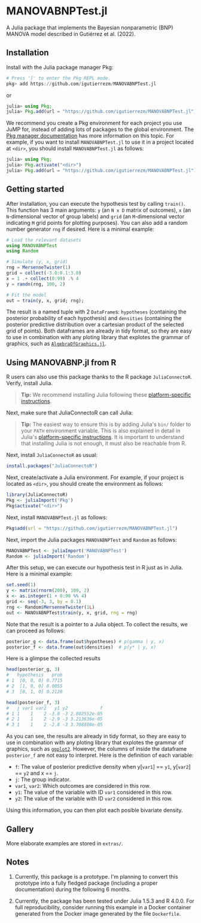 # MANOVABNPTest.jl

A Julia package that implements the Bayesian nonparametric (BNP) MANOVA model described in 
Gutiérrez et al. (2022).

## Installation

Install with the Julia package manager Pkg:

```julia
# Press ']' to enter the Pkg REPL mode.
pkg> add https://github.com/igutierrezm/MANOVABNPTest.jl
```
or
```julia
julia> using Pkg; 
julia> Pkg.add(url = "https://github.com/igutierrezm/MANOVABNPTest.jl")
```
We recommend you create a Pkg environment for each project you use JuMP for, instead of adding lots of packages to the global environment. The [Pkg manager documentation](https://julialang.github.io/Pkg.jl/v1/environments/) has more information on this topic. For example, if you want to install `MANOVABNPTest.jl` to use it in a project located at `<dir>`, you should install `MANOVABNPTest.jl` as follows:
```julia
julia> using Pkg; 
julia> Pkg.activate("<dir>")
julia> Pkg.add(url = "https://github.com/igutierrezm/MANOVABNPTest.jl")
```

## Getting started

After installation, you can execute the hypothesis test by calling `train()`. This function has 3 main arguments: `y` (an `N x D` matrix of outcomes), `x` (an `N`-dimensional vector of group labels) and `grid` (an `M`-dimensional vector indicating `M` grid points for plotting purposes). You can also add a random number generator `rng` if desired. Here is a minimal example:
```julia
# Load the relevant datasets
using MANOVABNPTest
using Random

# Simulate (y, x, grid)
rng = MersenneTwister(1)
grid = collect(-3.0:0.1:3.0)
x = 1 .+ collect(0:99) .% 4
y = randn(rng, 100, 2)

# Fit the model
out = train(y, x, grid; rng);
```
The result is a named tuple with 2 `DataFrame`s: `hypotheses` (containing the posterior probability of each hypothesis) and `densities` (containing the posterior predictive distribution over a cartesian product of the selected grid of points). Both dataframes are already in tidy format, so they are easy to use in combination with any ploting library that explotes the grammar of graphics, such as [`AlgebraOfGraphics.jl`](http://juliaplots.org/AlgebraOfGraphics.jl/dev/).

## Using MANOVABNP.jl from R

R users can also use this package thanks to the R package `JuliaConnectoR`. Verify, install Julia.

> **Tip:** We recommend installing Julia following these [platform-specific instructions](https://julialang.org/downloads/platform/).

Next, make sure that JuliaConnectoR can call Julia:

> **Tip:** The easiest way to ensure this is by adding Julia's `bin/` folder to your `PATH` environment variable. This is also explained in detail in Julia's [platform-specific instructions](https://julialang.org/downloads/platform/). It is important to understand that installing Julia is not enough, it must also be reachable from R.

Next, install `JuliaConnectoR` as usual:
```R
install.packages("JuliaConnectoR")
```
Next, create/activate a Julia environment. For example, if your project is located as `<dir>`, you should create the environment as follows:
```R
library(JuliaConnectoR)
Pkg <- juliaImport('Pkg')
Pkg$activate("<dir>")
```
Next, install `MANOVABNPTest.jl` as follows:
```R
Pkg$add(url = "https://github.com/igutierrezm/MANOVABNPTest.jl")
```
Next, import the Julia packages `MANOVABNPTest` and `Random` as follows:
```R
MANOVABNPTest <- juliaImport('MANOVABNPTest')
Random <- juliaImport('Random')
```
After this setup, we can execute our hypothesis test in R just as in Julia. Here is a minimal example:
```R
set.seed(1)
y <- matrix(rnorm(200), 100, 2)
x <- as.integer(1 + 0:99 %% 4)
grid <- seq(-3, 3, by = 0.1)
rng <- Random$MersenneTwister(1L)
out <- MANOVABNPTest$train(y, x, grid, rng = rng)
```
Note that the result is a pointer to a Julia object. To collect the results, we can proceed as follows:
```R
posterior_g <- data.frame(out$hypotheses) # p(gamma | y, x)
posterior_f <- data.frame(out$densities)  # p(y* | y, x)
```

Here is a glimpse the collected results
```R
head(posterior_g, 3)
#   hypothesis   prob
# 1  [0, 0, 0] 0.7715
# 2  [1, 0, 0] 0.0055
# 3  [0, 1, 0] 0.2120

head(posterior_f, 3)
#   j var1 var2   y1 y2            f
# 1 1    1    2 -3.0 -3 2.802552e-05
# 2 1    1    2 -2.9 -3 3.213636e-05
# 3 1    1    2 -2.8 -3 3.708808e-05
```

As you can see, the results are already in tidy format, so they are easy to use in combination with any ploting library that explotes the grammar of graphics, such as [`ggplot2`](https://ggplot2.tidyverse.org/). However, the columns of inside the dataframe `posterior_f` are not easy to interpret. Here is the definition of each variable:

- `f`: The value of posterior predictive density when y[`var1`] == `y1`, y[`var2`] == `y2` and x == `j`.
- `j`: The group indicator.
- `var1`, `var2`: Which outcomes are considered in this row.
- `y1`: The value of the variable with ID `var1` considered in this row.
- `y2`: The value of the variable with ID `var2` considered in this row.

Using this information, you can then plot each posible bivariate density.

## Gallery

More elaborate examples are stored in `extras/`. 

## Notes

1. Currently, this package is a prototype. I'm planning to convert this prototype into a fully fledged package (including a proper documentation) during the following 6 months.

2. Currently, the package has been tested under Julia 1.5.3 and R 4.0.0. For full reproducibility, consider running this example in a Docker container generated from the Docker image generated by the file `Dockerfile`.
